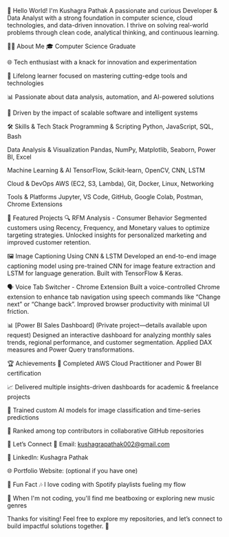 👋 Hello World!
I'm Kushagra Pathak
A passionate and curious Developer & Data Analyst with a strong foundation in computer science, cloud technologies, and data-driven innovation. I thrive on solving real-world problems through clean code, analytical thinking, and continuous learning.

👨‍💻 About Me
🎓 Computer Science Graduate

🌐 Tech enthusiast with a knack for innovation and experimentation

🌟 Lifelong learner focused on mastering cutting-edge tools and technologies

📊 Passionate about data analysis, automation, and AI-powered solutions

🚀 Driven by the impact of scalable software and intelligent systems

🛠️ Skills & Tech Stack
Programming & Scripting
Python, JavaScript, SQL, Bash

Data Analysis & Visualization
Pandas, NumPy, Matplotlib, Seaborn, Power BI, Excel

Machine Learning & AI
TensorFlow, Scikit-learn, OpenCV, CNN, LSTM

Cloud & DevOps
AWS (EC2, S3, Lambda), Git, Docker, Linux, Networking

Tools & Platforms
Jupyter, VS Code, GitHub, Google Colab, Postman, Chrome Extensions

📂 Featured Projects
🔍 RFM Analysis - Consumer Behavior
Segmented customers using Recency, Frequency, and Monetary values to optimize targeting strategies. Unlocked insights for personalized marketing and improved customer retention.

🖼️ Image Captioning Using CNN & LSTM
Developed an end-to-end image captioning model using pre-trained CNN for image feature extraction and LSTM for language generation. Built with TensorFlow & Keras.

🗣️ Voice Tab Switcher - Chrome Extension
Built a voice-controlled Chrome extension to enhance tab navigation using speech commands like “Change next” or “Change back”. Improved browser productivity with minimal UI friction.

📊 [Power BI Sales Dashboard]
(Private project—details available upon request)
Designed an interactive dashboard for analyzing monthly sales trends, regional performance, and customer segmentation. Applied DAX measures and Power Query transformations.

🏆 Achievements
🥇 Completed AWS Cloud Practitioner and Power BI certification

📈 Delivered multiple insights-driven dashboards for academic & freelance projects

🧠 Trained custom AI models for image classification and time-series predictions

🎯 Ranked among top contributors in collaborative GitHub repositories

🤝 Let’s Connect
📧 Email: kushagrapathak002@gmail.com

💼 LinkedIn: Kushagra Pathak

🌐 Portfolio Website: (optional if you have one)

🎵 Fun Fact
🎶 I love coding with Spotify playlists fueling my flow

🎤 When I'm not coding, you'll find me beatboxing or exploring new music genres

Thanks for visiting! Feel free to explore my repositories, and let’s connect to build impactful solutions together. 🚀
